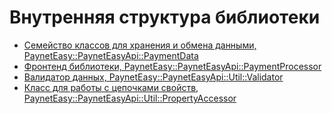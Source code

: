 # Внутренняя структура библиотеки

* [Семейство классов для хранения и обмена данными, PaynetEasy::PaynetEasyApi::PaymentData](library-internals/00-payment-data.md)
* [Фронтенд библиотеки, PaynetEasy::PaynetEasyApi::PaymentProcessor](library-internals/01-payment-processor.md)
* [Валидатор данных, PaynetEasy::PaynetEasyApi::Util::Validator](library-internals/02-validator.md)
* [Класс для работы с цепочками свойств, PaynetEasy::PaynetEasyApi::Util::PropertyAccessor](library-internals/03-property-accessor.md)